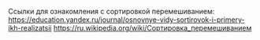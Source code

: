 Ссылки для ознакомления с сортировкой перемешиванием:
https://education.yandex.ru/journal/osnovnye-vidy-sortirovok-i-primery-ikh-realizatsii
https://ru.wikipedia.org/wiki/Сортировка_перемешиванием